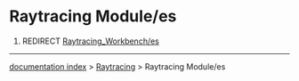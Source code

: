 # Raytracing Module/es
1.  REDIRECT [Raytracing\_Workbench/es](Raytracing_Workbench/es.md)

---
[documentation index](../README.md) > [Raytracing](Raytracing_Workbench.md) > Raytracing Module/es
